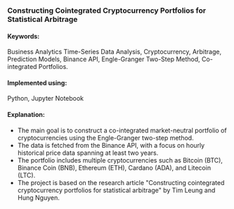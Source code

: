 ### Constructing Cointegrated Cryptocurrency Portfolios for Statistical Arbitrage
#### Keywords: 
Business Analytics Time-Series Data Analysis, Cryptocurrency, Arbitrage, Prediction Models, Binance API, Engle-Granger Two-Step Method, Co-integrated Portfolios.
#### Implemented using: 
Python, Jupyter Notebook
#### Explanation:
- The main goal is to construct a co-integrated market-neutral portfolio of cryptocurrencies using the Engle-Granger two-step method.
- The data is fetched from the Binance API, with a focus on hourly historical price data spanning at least two years.
- The portfolio includes multiple cryptocurrencies such as Bitcoin (BTC), Binance Coin (BNB), Ethereum (ETH), Cardano (ADA), and Litecoin (LTC).
- The project is based on the research article "Constructing cointegrated cryptocurrency portfolios for statistical arbitrage" by Tim Leung and Hung Nguyen.
